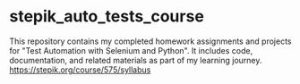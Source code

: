 # stepik_auto_tests_course
This repository contains my completed homework assignments and projects for "Test Automation with Selenium and Python". It includes code, documentation, and related materials as part of my learning journey.
https://stepik.org/course/575/syllabus
